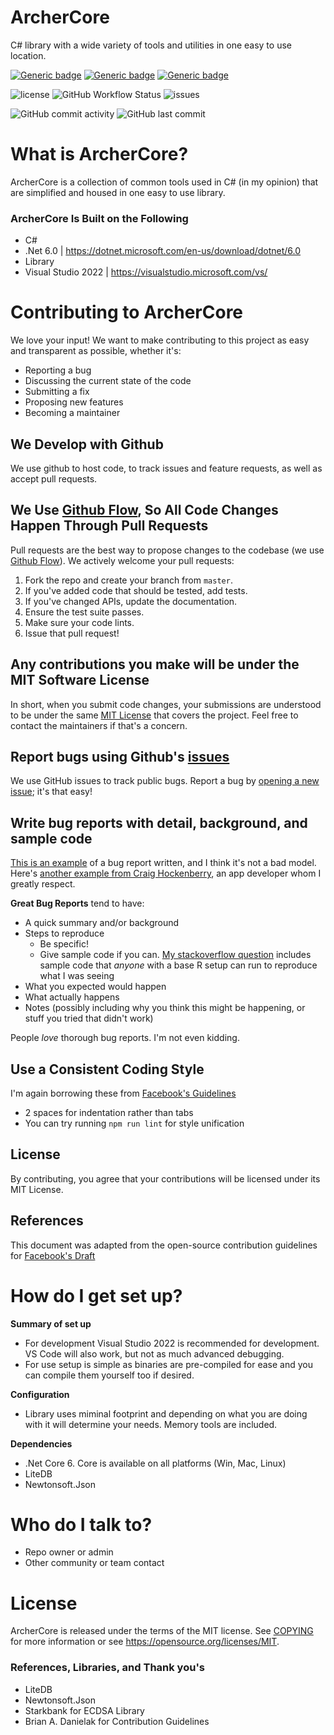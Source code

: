 # ArcherCore
C# library with a wide variety of tools and utilities in one easy to use location.

[![Generic badge](https://img.shields.io/badge/IDE-VS2022-blue.svg)](https://shields.io/)
[![Generic badge](https://img.shields.io/badge/C%23-10%2E0-blue.svg)](https://shields.io/)
[![Generic badge](https://img.shields.io/badge/%2ENet%20Core-6%2E0-blue.svg)](https://shields.io/)

![license](https://img.shields.io/github/license/mathis1337/ArcherCore)
![GitHub Workflow Status](https://img.shields.io/github/actions/workflow/status/mathis1337/ArcherCore/dotnet.yml)
![issues](https://img.shields.io/github/issues/mathis1337/ArcherCore)

![GitHub commit activity](https://img.shields.io/github/commit-activity/m/mathis1337/ArcherCore)
![GitHub last commit](https://img.shields.io/github/last-commit/mathis1337/ArcherCore)

# What is ArcherCore?
ArcherCore is a collection of common tools used in C# (in my opinion) that are simplified and housed in one easy to use library.

### ArcherCore Is Built on the Following ###

* C#
* .Net 6.0 | https://dotnet.microsoft.com/en-us/download/dotnet/6.0
* Library
* Visual Studio 2022 | https://visualstudio.microsoft.com/vs/

# Contributing to ArcherCore
We love your input! We want to make contributing to this project as easy and transparent as possible, whether it's:

- Reporting a bug
- Discussing the current state of the code
- Submitting a fix
- Proposing new features
- Becoming a maintainer

## We Develop with Github
We use github to host code, to track issues and feature requests, as well as accept pull requests.

## We Use [Github Flow](https://guides.github.com/introduction/flow/index.html), So All Code Changes Happen Through Pull Requests
Pull requests are the best way to propose changes to the codebase (we use [Github Flow](https://guides.github.com/introduction/flow/index.html)). We actively welcome your pull requests:

1. Fork the repo and create your branch from `master`.
2. If you've added code that should be tested, add tests.
3. If you've changed APIs, update the documentation.
4. Ensure the test suite passes.
5. Make sure your code lints.
6. Issue that pull request!

## Any contributions you make will be under the MIT Software License
In short, when you submit code changes, your submissions are understood to be under the same [MIT License](http://choosealicense.com/licenses/mit/) that covers the project. Feel free to contact the maintainers if that's a concern.

## Report bugs using Github's [issues](https://github.com/briandk/transcriptase-atom/issues)
We use GitHub issues to track public bugs. Report a bug by [opening a new issue](); it's that easy!

## Write bug reports with detail, background, and sample code
[This is an example](http://stackoverflow.com/q/12488905/180626) of a bug report written, and I think it's not a bad model. Here's [another example from Craig Hockenberry](http://www.openradar.me/11905408), an app developer whom I greatly respect.

**Great Bug Reports** tend to have:

- A quick summary and/or background
- Steps to reproduce
  - Be specific!
  - Give sample code if you can. [My stackoverflow question](http://stackoverflow.com/q/12488905/180626) includes sample code that *anyone* with a base R setup can run to reproduce what I was seeing
- What you expected would happen
- What actually happens
- Notes (possibly including why you think this might be happening, or stuff you tried that didn't work)

People *love* thorough bug reports. I'm not even kidding.

## Use a Consistent Coding Style
I'm again borrowing these from [Facebook's Guidelines](https://github.com/facebook/draft-js/blob/a9316a723f9e918afde44dea68b5f9f39b7d9b00/CONTRIBUTING.md)

* 2 spaces for indentation rather than tabs
* You can try running `npm run lint` for style unification

## License
By contributing, you agree that your contributions will be licensed under its MIT License.

## References
This document was adapted from the open-source contribution guidelines for [Facebook's Draft](https://github.com/facebook/draft-js/blob/a9316a723f9e918afde44dea68b5f9f39b7d9b00/CONTRIBUTING.md)


# How do I get set up?

**Summary of set up**

- For development Visual Studio 2022 is recommended for development. VS Code will also work, but not as much advanced debugging.
- For use setup is simple as binaries are pre-compiled for ease and you can compile them yourself too if desired.

**Configuration**

- Library uses miminal footprint and depending on what you are doing with it will determine your needs. Memory tools are included.

**Dependencies**

- .Net Core 6. Core is available on all platforms (Win, Mac, Linux)
- LiteDB
- Newtonsoft.Json

# Who do I talk to? ###

* Repo owner or admin
* Other community or team contact

# License

ArcherCore is released under the terms of the MIT license. See [COPYING](COPYING) for more
information or see https://opensource.org/licenses/MIT.

### References, Libraries, and Thank you's ###

* LiteDB 
* Newtonsoft.Json 
* Starkbank for ECDSA Library
* Brian A. Danielak for Contribution Guidelines
